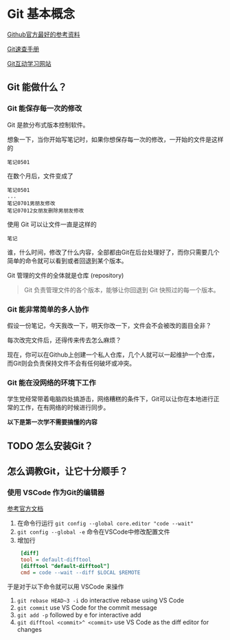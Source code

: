 # Git 基本概念

[Github官方最好的参考资料](https://try.github.io/)

[Git速查手册](https://github.github.com/training-kit/downloads/zh_CN/github-git-cheat-sheet/)

[Git互动学习网站](https://learngitbranching.js.org/)

## Git 能做什么？

### Git 能保存每一次的修改

Git 是款分布式版本控制软件。

想象一下，当你开始写笔记时，如果你想保存每一次的修改，一开始的文件是这样的

```
笔记0501
```

在数个月后，文件变成了

```
笔记0501
...
笔记0701男朋友修改
笔记07012女朋友删除男朋友修改
```

使用 Git 可以让文件一直是这样的

```
笔记
```

谁，什么时间，修改了什么内容，全部都由Git在后台处理好了，而你只需要几个简单的命令就可以看到或者回退到某个版本。

Git 管理的文件的全体就是仓库 (repository)

> Git 负责管理文件的各个版本，能够让你回退到 Git 快照过的每一个版本。

### Git 能非常简单的多人协作

假设一份笔记，今天我改一下，明天你改一下，文件会不会被改的面目全非？

每次改完文件后，还得传来传去怎么麻烦？

现在，你可以在Github上创建一个私人仓库，几个人就可以一起维护一个仓库，而Git则会负责保持文件不会有任何破坏或冲突。

### Git 能在没网络的环境下工作

学生党经常带着电脑四处搞游击，网络糟糕的条件下，Git可以让你在本地进行正常的工作，在有网络的时候进行同步。

**以下是第一次学不需要搞懂的内容**

##  TODO  怎么安装Git？



## 怎么调教Git，让它十分顺手？

### 使用 VSCode 作为Git的编辑器

[参考官方文档](https://code.visualstudio.com/docs/editor/versioncontrol#_git-patchdiff-mode)

1. 在命令行运行 `git config --global core.editor "code --wait"`
2. `git config --global -e`  命令在VSCode中修改配置文件
3. 增加行
   ```cfg
    [diff]
    tool = default-difftool
    [difftool "default-difftool"]
    cmd = code --wait --diff $LOCAL $REMOTE
   ```

于是对于以下命令就可以用 VSCode 来操作

1. `git rebase HEAD~3 -i` do interactive rebase using VS Code
2. `git commit` use VS Code for the commit message
3. `git add -p` followed by e for interactive add
4. `git difftool <commit>^ <commit>` use VS Code as the diff editor for changes
